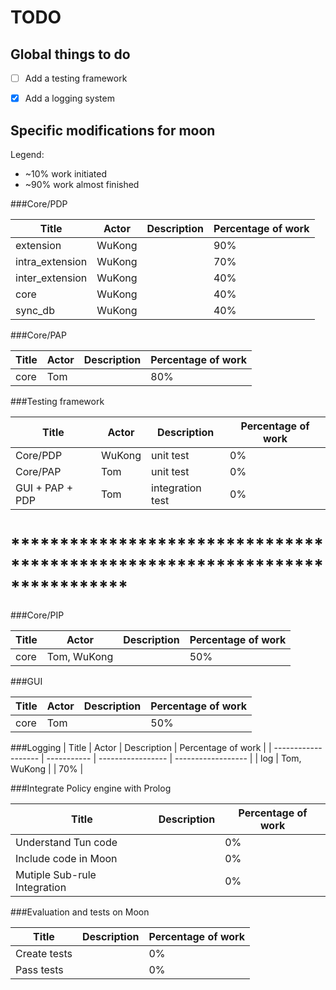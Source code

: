 TODO
====

Global things to do
-------------------

- [ ] Add a testing framework
- [x] Add a logging system


Specific modifications for moon
-------------------------------

Legend:
- ~10% work initiated
- ~90% work almost finished


###Core/PDP

| Title               | Actor       | Description       | Percentage of work |
| ------------------- | ----------- | ----------------- | ------------------ |
| extension           | WuKong      |                   | 90%                |
| intra_extension     | WuKong      |                   | 70%                |
| inter_extension     | WuKong      |                   | 40%                |
| core                | WuKong      |                   | 40%                |
| sync_db             | WuKong      |                   | 40%                |


###Core/PAP

| Title               | Actor       | Description       | Percentage of work |
| ------------------- | ----------- | ----------------- | ------------------ |
| core                | Tom         |                   | 80%                |



###Testing framework

| Title               | Actor       | Description       | Percentage of work |
| ------------------- | ----------- | ----------------- | ------------------ |
| Core/PDP            | WuKong      | unit test         | 0%                 |
| Core/PAP            | Tom         | unit test         | 0%                 |
| GUI + PAP + PDP     | Tom         | integration test  | 0%                 |



# ****************************************************************************


###Core/PIP

| Title               | Actor       | Description       | Percentage of work |
| ------------------- | ----------- | ----------------- | ------------------ |
| core                | Tom, WuKong |                   | 50%                |


###GUI

| Title               | Actor       | Description       | Percentage of work |
| ------------------- | ----------- | ----------------- | ------------------ |
| core                | Tom         |                   | 50%                |


###Logging
| Title               | Actor       | Description       | Percentage of work |
| ------------------- | ----------- | ----------------- | ------------------ |
| log                 | Tom, WuKong |                   | 70%                |



###Integrate Policy engine with Prolog

| Title                   | Description                               | Percentage of work |
| ----------------------- | ----------------------------------------- | ------------------ |
| Understand Tun code     |                                           | 0%                 |
| Include code in Moon    |                                           | 0%                 |
| Mutiple Sub-rule Integration|                                       | 0%                 |


###Evaluation and tests on Moon

|Title        | Description                              | Percentage of work |
|------------ | ---------------------------------------- | ------------------ |
|Create tests |                                          |  0%                |
|Pass tests   |                                          |  0%                |


